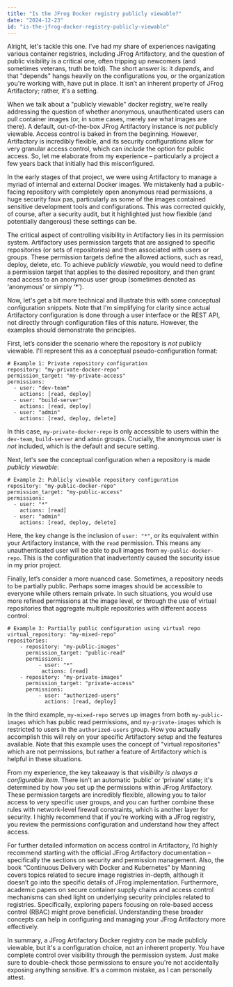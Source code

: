 ```yaml
---
title: "Is the JFrog Docker registry publicly viewable?"
date: "2024-12-23"
id: "is-the-jfrog-docker-registry-publicly-viewable"
---
```


Alright, let's tackle this one. I've had my share of experiences navigating various container registries, including JFrog Artifactory, and the question of public visibility is a critical one, often tripping up newcomers (and sometimes veterans, truth be told). The short answer is: it *depends*, and that "depends" hangs heavily on the configurations you, or the organization you're working with, have put in place. It isn’t an inherent property of JFrog Artifactory; rather, it's a setting.

When we talk about a "publicly viewable" docker registry, we’re really addressing the question of whether anonymous, unauthenticated users can pull container images (or, in some cases, merely *see* what images are there). A default, out-of-the-box JFrog Artifactory instance is *not* publicly viewable. Access control is baked in from the beginning. However, Artifactory is incredibly flexible, and its security configurations allow for very granular access control, which can *include* the option for public access. So, let me elaborate from my experience – particularly a project a few years back that initially had this misconfigured.

In the early stages of that project, we were using Artifactory to manage a myriad of internal and external Docker images. We mistakenly had a public-facing repository with completely open anonymous read permissions, a huge security faux pas, particularly as some of the images contained sensitive development tools and configurations. This was corrected quickly, of course, after a security audit, but it highlighted just how flexible (and potentially dangerous) these settings can be.

The critical aspect of controlling visibility in Artifactory lies in its permission system. Artifactory uses permission targets that are assigned to specific repositories (or sets of repositories) and then associated with users or groups. These permission targets define the allowed actions, such as read, deploy, delete, etc. To achieve *publicly viewable*, you would need to define a permission target that applies to the desired repository, and then grant read access to an anonymous user group (sometimes denoted as ‘anonymous’ or simply ‘*’).

Now, let's get a bit more technical and illustrate this with some conceptual configuration snippets. Note that I'm simplifying for clarity since actual Artifactory configuration is done through a user interface or the REST API, not directly through configuration files of this nature. However, the examples should demonstrate the principles.

First, let’s consider the scenario where the repository is *not* publicly viewable. I'll represent this as a conceptual pseudo-configuration format:

```
# Example 1: Private repository configuration
repository: "my-private-docker-repo"
permission_target: "my-private-access"
permissions:
  - user: "dev-team"
    actions: [read, deploy]
  - user: "build-server"
    actions: [read, deploy]
  - user: "admin"
    actions: [read, deploy, delete]
```

In this case, `my-private-docker-repo` is only accessible to users within the `dev-team`, `build-server` and `admin` groups. Crucially, the anonymous user is *not* included, which is the default and secure setting.

Next, let's see the conceptual configuration when a repository is made *publicly viewable*:

```
# Example 2: Publicly viewable repository configuration
repository: "my-public-docker-repo"
permission_target: "my-public-access"
permissions:
  - user: "*"
    actions: [read]
  - user: "admin"
    actions: [read, deploy, delete]

```

Here, the key change is the inclusion of `user: "*"`, or its equivalent within your Artifactory instance, with the `read` permission. This means any unauthenticated user will be able to pull images from `my-public-docker-repo`. This is the configuration that inadvertently caused the security issue in my prior project.

Finally, let’s consider a more nuanced case. Sometimes, a repository needs to be partially public. Perhaps some images should be accessible to everyone while others remain private. In such situations, you would use more refined permissions at the image level, or through the use of virtual repositories that aggregate multiple repositories with different access control:

```
# Example 3: Partially public configuration using virtual repo
virtual_repository: "my-mixed-repo"
repositories:
    - repository: "my-public-images"
      permission_target: "public-read"
      permissions:
          - user: "*"
           actions: [read]
    - repository: "my-private-images"
      permission_target: "private-access"
      permissions:
          - user: "authorized-users"
            actions: [read, deploy]
```

In the third example, `my-mixed-repo` serves up images from both `my-public-images` which has public read permissions, and `my-private-images` which is restricted to users in the `authorized-users` group. How you actually accomplish this will rely on your specific Artifactory setup and the features available. Note that this example uses the concept of "virtual repositories" which are not permissions, but rather a feature of Artifactory which is helpful in these situations.

From my experience, the key takeaway is that *visibility is always a configurable item.* There isn't an automatic ‘public’ or ‘private’ state; it's determined by how you set up the permissions within JFrog Artifactory. These permission targets are incredibly flexible, allowing you to tailor access to very specific user groups, and you can further combine these rules with network-level firewall constraints, which is another layer for security. I highly recommend that if you're working with a JFrog registry, you review the permissions configuration and understand how they affect access.

For further detailed information on access control in Artifactory, I’d highly recommend starting with the official JFrog Artifactory documentation – specifically the sections on security and permission management. Also, the book “Continuous Delivery with Docker and Kubernetes” by Manning covers topics related to secure image registries in-depth, although it doesn’t go into the specific details of JFrog implementation. Furthermore, academic papers on secure container supply chains and access control mechanisms can shed light on underlying security principles related to registries. Specifically, exploring papers focusing on role-based access control (RBAC) might prove beneficial. Understanding these broader concepts can help in configuring and managing your JFrog Artifactory more effectively.

In summary, a JFrog Artifactory Docker registry *can* be made publicly viewable, but it's a configuration choice, not an inherent property. You have complete control over visibility through the permission system. Just make sure to double-check those permissions to ensure you're not accidentally exposing anything sensitive. It's a common mistake, as I can personally attest.
